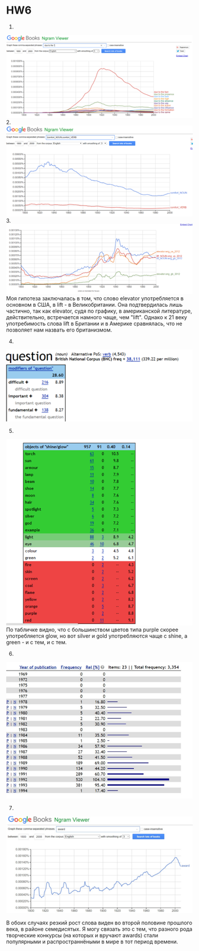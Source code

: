# HW6
1.
![](https://github.com/polinabalashova/HW6/blob/master/dueto.PNG)
2.
![](https://github.com/polinabalashova/HW6/blob/master/comfort.PNG)
3.
![](https://github.com/polinabalashova/HW6/blob/master/lift.PNG)
 Моя гипотеза заключалась в том, что слово elevator употребляется в основном в США, в lift - в Великобритании. Она подтвердилась лишь частично, так как elevator, судя по графику, в американской литературе, действительно, встречается намного чаще, чем "lift". Однако  к 21 веку употребимость слова lift в Британии и в Америке сравнялась, что не позволяет нам назвать его британизмом.
 
 4.
 ![](https://github.com/polinabalashova/HW6/blob/master/question.PNG)
 
 5.
 ![](https://github.com/polinabalashova/HW6/blob/master/shine.PNG)
 По табличке видно, что с  большинством цветов типа purple скорее употребляется glow, но вот silver и gold употребляются чаще с shine, а green - и с тем, и с тем.
 
 6.
 ![](https://github.com/polinabalashova/HW6/blob/master/BNC.PNG)
 
 7.
 ![](https://github.com/polinabalashova/HW6/blob/master/award.PNG)
 
 В обоих случаях резкий рост слова виден во второй половине прошлого века, в районе семедисятых. Я могу связать это с тем, что разного рода   творческие конкурсы  (на которых и вручают awards) стали популярными и распространнёными в мире в тот период времени.
 
